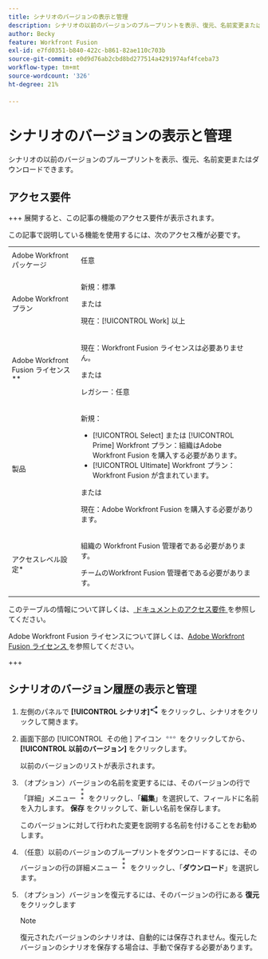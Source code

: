```yaml
---
title: シナリオのバージョンの表示と管理
description: シナリオの以前のバージョンのブループリントを表示、復元、名前変更またはダウンロードできます。
author: Becky
feature: Workfront Fusion
exl-id: e7fd0351-b840-422c-b861-82ae110c703b
source-git-commit: e0d9d76ab2cbd8bd277514a4291974af4fceba73
workflow-type: tm+mt
source-wordcount: '326'
ht-degree: 21%

---
```


# シナリオのバージョンの表示と管理

シナリオの以前のバージョンのブループリントを表示、復元、名前変更またはダウンロードできます。

## アクセス要件

+++ 展開すると、この記事の機能のアクセス要件が表示されます。

この記事で説明している機能を使用するには、次のアクセス権が必要です。

<table style="table-layout:auto">
 <col> 
 <col> 
 <tbody> 
  <tr> 
   <td role="rowheader">Adobe Workfront パッケージ</td> 
   <td> <p>任意</p> </td> 
  </tr> 
  <tr data-mc-conditions=""> 
   <td role="rowheader">Adobe Workfront プラン</td> 
   <td> <p>新規：標準</p><p>または</p><p>現在：[!UICONTROL Work] 以上</p> </td> 
  </tr> 
  <tr> 
   <td role="rowheader">Adobe Workfront Fusion ライセンス**</td> 
   <td>
   <p>現在：Workfront Fusion ライセンスは必要ありません。</p>
   <p>または</p>
   <p>レガシー：任意 </p>
   </td> 
  </tr> 
  <tr> 
   <td role="rowheader">製品</td> 
   <td>
   <p>新規：</p> <ul><li>[!UICONTROL Select] または [!UICONTROL Prime] Workfront プラン：組織はAdobe Workfront Fusion を購入する必要があります。</li><li>[!UICONTROL Ultimate] Workfront プラン：Workfront Fusion が含まれています。</li></ul>
   <p>または</p>
   <p>現在：Adobe Workfront Fusion を購入する必要があります。</p>
   </td> 
  </tr>
  <tr data-mc-conditions=""> 
   <td role="rowheader">アクセスレベル設定*</td> 
   <td> 
     <p>組織の Workfront Fusion 管理者である必要があります。</p>
     <p>チームのWorkfront Fusion 管理者である必要があります。</p>
   </td> 
  </tr> 
   </td> 
  </tr> 
 </tbody> 
</table>

このテーブルの情報について詳しくは、[ ドキュメントのアクセス要件 ](/help/workfront-fusion/references/licenses-and-roles/access-level-requirements-in-documentation.md) を参照してください。

Adobe Workfront Fusion ライセンスについて詳しくは、[Adobe Workfront Fusion ライセンス ](/help/workfront-fusion/set-up-and-manage-workfront-fusion/licensing-operations-overview/license-automation-vs-integration.md) を参照してください。

+++

<!--procedure - open, optional add comment, optional restore version-->

## シナリオのバージョン履歴の表示と管理

1. 左側のパネルで **[!UICONTROL シナリオ]**![ シナリオアイコン ](assets/scenarios-icon.png) をクリックし、シナリオをクリックして開きます。
1. 画面下部の [!UICONTROL &#x200B; その他 &#x200B;] アイコン ![ その他のアイコン ](assets/more-icon.png) をクリックしてから、**[!UICONTROL 以前のバージョン]** をクリックします。

   以前のバージョンのリストが表示されます。
1. （オプション）バージョンの名前を変更するには、そのバージョンの行で「詳細」メニュー ![ 「詳細」メニュー ](assets/more-icon-vertical.png) をクリックし、「**編集**」を選択して、フィールドに名前を入力します。 **保存** をクリックして、新しい名前を保存します。

   このバージョンに対して行われた変更を説明する名前を付けることをお勧めします。
1. （任意）以前のバージョンのブループリントをダウンロードするには、そのバージョンの行の詳細メニュー ![ 詳細メニュー ](assets/more-icon-vertical.png) をクリックし、「**ダウンロード**」を選択します。
1. （オプション）バージョンを復元するには、そのバージョンの行にある **復元** をクリックします


   >[!NOTE]
   >
   >復元されたバージョンのシナリオは、自動的には保存されません。復元したバージョンのシナリオを保存する場合は、手動で保存する必要があります。
